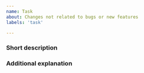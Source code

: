 ```yaml
---
name: Task
about: Changes not related to bugs or new features
labels: 'task'

---
```


### Short description
<!-- Limit to 1-2 sentences -->

### Additional explanation
